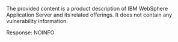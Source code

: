The provided content is a product description of IBM WebSphere Application Server and its related offerings. It does not contain any vulnerability information.

Response: NOINFO